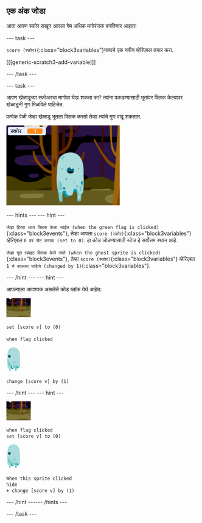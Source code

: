 ## एक अंक जोडा

आता आपण स्कोर राखून आपला गेम अधिक मनोरंजक बनविणार आहात!

--- task ---

`score (स्कोर)`{:class="block3variables"}नावाचे एक नवीन व्हेरिएबल तयार करा.

[[[generic-scratch3-add-variable]]]

--- /task ---

--- task ---

आपण खेळाडूच्या स्कोअरचा मागोवा घेऊ शकता का? त्यांना पकडण्यासाठी भूतांवर क्लिक केल्यावर खेळाडूंनी गुण मिळविले पाहिजेत.

प्रत्येक वेळी जेव्हा खेळाडू भूतला क्लिक करतो तेव्हा त्यांचे गुण वाढू शकतात.

![वाढणारा गुण](images/ghost-score-test.png)

--- hints ---
 --- hint ---

`जेव्हा हिरवा ध्वज क्लिक केला जाईल (when the green flag is clicked)`{:class="block3events"}, तेव्हा आपला `score (स्कोर)`{:class="block3variables"} व्हेरिएबल `0 वर सेट करावा (set to 0)`. हा कोड जोडण्यासाठी स्टेज हे सर्वोत्तम स्थान आहे.

`जेव्हा भूत स्प्राइट क्लिक केले जाते (when the ghost sprite is clicked)`{:class="block3events"}, तेव्हा `score (स्कोर)`{:class="block3variables"} व्हेरिएबल `1 ने बदलला पाहिजे (changed by 1)`{:class="block3variables"}.

--- /hint --- --- hint ---

आपल्याला आवश्यक असलेले कोड ब्लॉक येथे आहेत:

![पार्श्वभूमी चिन्ह](images/ghost-backdrop.png)

```blocks3
set [score v] to (0)

when flag clicked
```

![भूत-स्प्राइट](images/ghost-sprite.png)

```blocks3
change [score v] by (1)
```

--- /hint --- --- hint ---

![पार्श्वभूमी चिन्ह](images/ghost-backdrop.png)

```blocks3
when flag clicked
set [score v] to (0)
```

![भूत-स्प्राइट](images/ghost-sprite.png)

```blocks3
When this sprite clicked
hide
+ change [score v] by (1)
```

--- /hint ------ /hints ---

--- /task ---